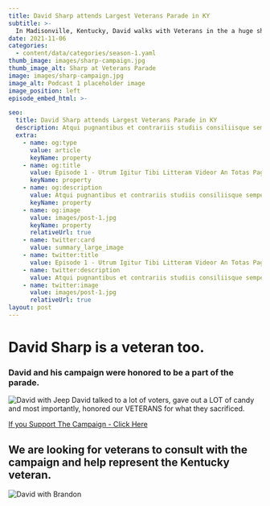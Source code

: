```yaml
---
title: David Sharp attends Largest Veterans Parade in KY
subtitle: >-
  In Madisonville, Kentucky, David walks with Veterans in the a huge showing of support for our nations' heroes.
date: 2021-11-06
categories:
  - content/data/categories/season-1.yaml
thumb_image: images/sharp-campaign.jpg
thumb_image_alt: Sharp at Veterans Parade
image: images/sharp-campaign.jpg
image_alt: Podcast 1 placeholder image
image_position: left
episode_embed_html: >-

seo:
  title: David Sharp attends Largest Veterans Parade in KY
  description: Atqui pugnantibus et contrariis studiis consiliisque semper utens nihil
  extra:
    - name: og:type
      value: article
      keyName: property
    - name: og:title
      value: Episode 1 - Utrum Igitur Tibi Litteram Videor An Totas Paginas
      keyName: property
    - name: og:description
      value: Atqui pugnantibus et contrariis studiis consiliisque semper utens nihil
      keyName: property
    - name: og:image
      value: images/post-1.jpg
      keyName: property
      relativeUrl: true
    - name: twitter:card
      value: summary_large_image
    - name: twitter:title
      value: Episode 1 - Utrum Igitur Tibi Litteram Videor An Totas Paginas
    - name: twitter:description
      value: Atqui pugnantibus et contrariis studiis consiliisque semper utens nihil
    - name: twitter:image
      value: images/post-1.jpg
      relativeUrl: true
layout: post
---
```


# David Sharp is a veteran too.

### David and his campaign were honored to be a part of the parade.

![David with Jeep](/images/davidjeep.jpg)
David talked to a lot of voters, gave out a LOT of candy and most importantly, honored our VETERANS for what they sacrificed.


[If you Support The Campaign - Click Here](/join)

## We are looking for veterans to consult with the campaign and help represent the Kentucky veteran.

![David with Brandon](/images/letsgobrandon.jpg)
